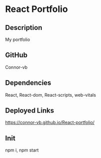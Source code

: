 # React Portfolio

## Description
My portfolio

## GitHub
Connor-vb

## Dependencies
React, React-dom, React-scripts, web-vitals

## Deployed Links
https://connor-vb.github.io/React-portfolio/

## Init
npm i, npm start
        